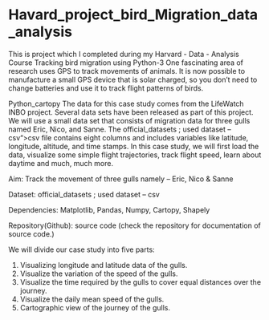 # Havard_project_bird_Migration_data_analysis
This is project which I completed during my Harvard - Data - Analysis Course 
 Tracking bird migration using Python-3
One fascinating area of research uses GPS to track movements of animals. It is now possible to manufacture a small GPS device that is solar charged, so you don’t need to change batteries and use it to track flight patterns of birds.

Python_cartopy
The data for this case study comes from the LifeWatch INBO project. Several data sets have been released as part of this project. We will use a small data set that consists of migration data for three gulls named Eric, Nico, and Sanne. The official_datasets ; used dataset – csv“>csv file contains eight columns and includes variables like latitude, longitude, altitude, and time stamps. In this case study, we will first load the data, visualize some simple flight trajectories, track flight speed, learn about daytime and much, much more.

Aim: Track the movement of three gulls namely – Eric, Nico & Sanne

Dataset: official_datasets ; used dataset – csv

Dependencies: Matplotlib, Pandas, Numpy, Cartopy, Shapely

Repository(Github): source code
(check the repository for documentation of source code.)

We will divide our case study into five parts:
1. Visualizing longitude and latitude data of the gulls.
2. Visualize the variation of the speed of the gulls.
3. Visualize the time required by the gulls to cover equal distances over the journey.
4. Visualize the daily mean speed of the gulls.
5. Cartographic view of the journey of the gulls.

